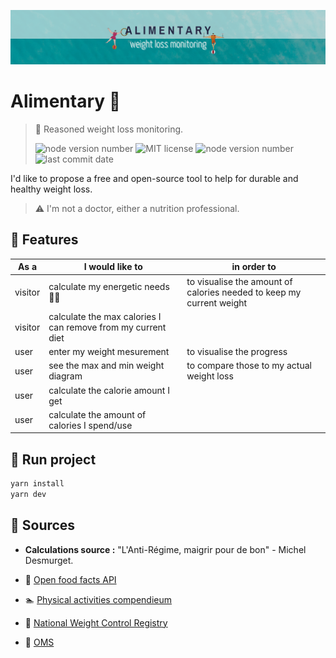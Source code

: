 ![alimentary store header](./doc/alimentaryHeader.png)

# Alimentary 🍝

> :snail: Reasoned weight loss monitoring.
>
> ![node version number](https://img.shields.io/github/package-json/v/Naddiya/alimentary-client)
> ![MIT license](https://img.shields.io/github/package-json/license/Naddiya/alimentary-client?color=green)
> ![node version number](https://img.shields.io/github/package-json/author/Naddiya/alimentary-client?color=yellow)
> ![last commit date](https://img.shields.io/github/last-commit/Naddiya/alimentary-client)

I'd like to propose a free and open-source tool to help for durable and healthy weight loss.

> :warning:
> I'm not a doctor, either a nutrition professional.

## :carousel_horse: Features

| As a    | I would like to                                              | in order to                                                          |
| ------- | ------------------------------------------------------------ | -------------------------------------------------------------------- |
| visitor | calculate my energetic needs :woman_cartwheeling:            | to visualise the amount of calories needed to keep my current weight |
| visitor | calculate the max calories I can remove from my current diet |
| user    | enter my weight mesurement                                   | to visualise the progress                                            |
| user    | see the max and min weight diagram                           | to compare those to my actual weight loss                            |
| user    | calculate the calorie amount I get                           |
| user    | calculate the amount of calories I spend/use                 |

## :runner: Run project

```bash
yarn install
yarn dev
```

## :fishing_pole_and_fish: Sources

- **Calculations source :** "L'Anti-Régime, maigrir pour de bon" - Michel Desmurget.

- :poultry_leg: [Open food facts API](https://wiki.openfoodfacts.org/API)
- :swimmer: [Physical activities compendieum](https://sites.google.com/site/compendiumofphysicalactivities/home)
- :crystal_ball: [National Weight Control Registry](http://www.nwcr.ws/)
- :syringe: [OMS](https://www.who.int/fr/news-room/fact-sheets/detail/obesity-and-overweight)

